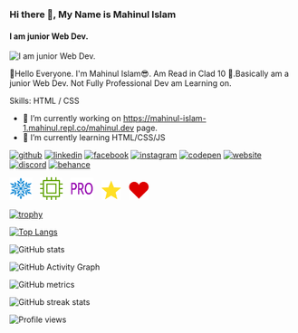 ### Hi there 👋, My Name is Mahinul Islam
#### I am junior Web Dev.
![I am junior Web Dev.](https://cdn.discordapp.com/attachments/1126474265890406464/1129850447247716423/tumblr_n5h9i3fOFD1t8xdr4o1_500.gif)

👋Hello Everyone. I'm Mahinul Islam😎. Am Read in Clad 10 🧑.Basically am a junior Web Dev. Not Fully Professional Dev am Learning on.

Skills: HTML / CSS

- 🔭 I’m currently working on https://mahinul-islam-1.mahinul.repl.co/mahinul.dev page. 
- 🌱 I’m currently learning HTML/CSS/JS 


[<img src='https://cdn.jsdelivr.net/npm/simple-icons@3.0.1/icons/github.svg' alt='github' height='40'>](https://github.com/MahinulBoss)  [<img src='https://cdn.jsdelivr.net/npm/simple-icons@3.0.1/icons/linkedin.svg' alt='linkedin' height='40'>](https://www.linkedin.com/in/https://www.linkedin.com/in/mahinul-islam-6a1937281/)  [<img src='https://cdn.jsdelivr.net/npm/simple-icons@3.0.1/icons/facebook.svg' alt='facebook' height='40'>](https://www.facebook.com/https://www.facebook.com/profile.php?id=100086722516112&mibextid=ZbWKwL)  [<img src='https://cdn.jsdelivr.net/npm/simple-icons@3.0.1/icons/instagram.svg' alt='instagram' height='40'>](https://www.instagram.com/https://instagram.com/snxx_mahi_boss?igshid=ZDc4ODBmNjlmNQ==/)  [<img src='https://cdn.jsdelivr.net/npm/simple-icons@3.0.1/icons/codepen.svg' alt='codepen' height='40'>](https://codepen.io/https://codepen.io/sdfidfdfsfd)  [<img src='https://cdn.jsdelivr.net/npm/simple-icons@3.0.1/icons/icloud.svg' alt='website' height='40'>]([https://mahinul-islam-1.mahinul.repl.co/mahinul.dev](https://8b7a5cd1-d7a9-46c3-af13-504d72471144-00-kla0weyxrrzw.picard.replit.dev/))  [<img src='https://cdn.jsdelivr.net/npm/simple-icons@3.0.1/icons/discord.svg' alt='discord' height='40'>](https://discord.gg/7VERqYnBKx)  [<img src='https://cdn.jsdelivr.net/npm/simple-icons@3.0.1/icons/behance.svg' alt='behance' height='40'>](https://www.behance.net/mahinulislam1)  

<a href='https://archiveprogram.github.com/'><img src='https://raw.githubusercontent.com/acervenky/animated-github-badges/master/assets/acbadge.gif' width='40' height='40'></a> <a href='https://docs.github.com/en/developers'><img src='https://raw.githubusercontent.com/acervenky/animated-github-badges/master/assets/devbadge.gif' width='40' height='40'></a> <a href='https://github.com/pricing'><img src='https://raw.githubusercontent.com/acervenky/animated-github-badges/master/assets/pro.gif' width='40' height='40'></a> <a href='https://stars.github.com/'><img src='https://raw.githubusercontent.com/acervenky/animated-github-badges/master/assets/starbadge.gif' width='35' height='35'></a> <a href='https://docs.github.com/en/github/supporting-the-open-source-community-with-github-sponsors'><img src='https://raw.githubusercontent.com/acervenky/animated-github-badges/master/assets/sponsorbadge.gif' width='35' height='35'></a> 

[![trophy](https://github-profile-trophy.vercel.app/?username=MahinulBoss)](https://github.com/ryo-ma/github-profile-trophy)

[![Top Langs](https://github-readme-stats.vercel.app/api/top-langs/?username=MahinulBoss)](https://github.com/anuraghazra/github-readme-stats)

![GitHub stats](https://github-readme-stats.vercel.app/api?username=MahinulBoss&show_icons=true&count_private=true)  

![GitHub Activity Graph](https://activity-graph.herokuapp.com/graph?username=MahinulBoss)  

![GitHub metrics](https://metrics.lecoq.io/MahinulBoss)  

![GitHub streak stats](https://streak-stats.demolab.com/?user=MahinulBoss)  

![Profile views](https://gpvc.arturio.dev/MahinulBoss)  
